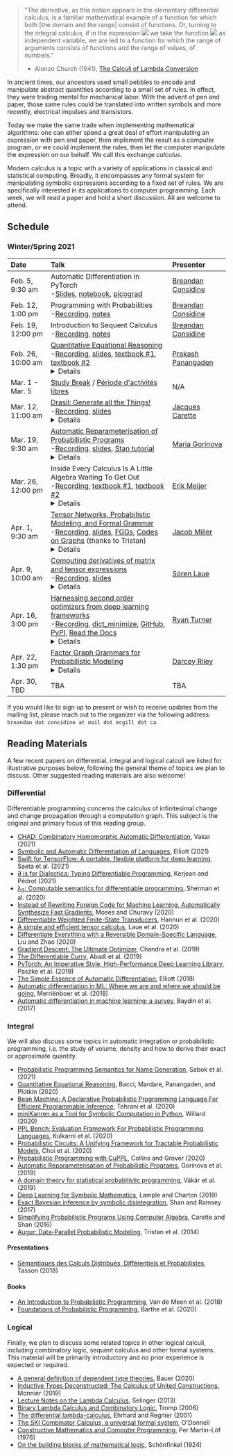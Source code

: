 > "The derivative, as this notion appears in the elementary differential calculus, is a familiar mathematical example of a function for which both [the domain and the range] consist of functions. Or, turning to the integral calculus, if in the expression <img src="https://render.githubusercontent.com/render/math?math=\int^{1}_0(f x)dx"> we take the function <img src="https://render.githubusercontent.com/render/math?math=f"> as independent variable, we are led to a function for which the range of arguments consists of functions and the range of values, of numbers."
>
> - Alonzo Church (1941), [The Calculi of Lambda Conversion](/public/church/church_calculi_1941.pdf#page=9)

In ancient times, our ancestors used small pebbles to encode and
manipulate abstract quantities according to a small set of rules. In
effect, they were trading mental for mechanical labor. With the advent
of pen and paper, those same rules could be translated into written
symbols and more recently, electrical impulses and transistors.

Today we make the same trade when implementing mathematical algorithms:
one can either spend a great deal of effort manipulating an expression
with pen and paper, then implement the result as a computer program, or
we could implement the rules, then let the computer manipulate the
expression on our behalf. We call this exchange *calculus*.

Modern calculus is a topic with a variety of applications in classical
and statistical computing. Broadly, it encompasses any formal system for
manipulating symbolic expressions according to a fixed set of rules. We
are specifically interested in its applications to computer programming.
Each week, we will read a paper and hold a short discussion. All are
welcome to attend.

## Schedule

### Winter/Spring 2021

| Date              | Talk                                                                                                                                                                                                                                                                                                                                                                                                                                                                                                                                                                                                                                                                                                                                                                                                                                                                                                                                                                                                                                                                                                                                                                                                                                                                                                                                                                                                                                                                                                                            | Presenter                                                                    |
|:------------------|:--------------------------------------------------------------------------------------------------------------------------------------------------------------------------------------------------------------------------------------------------------------------------------------------------------------------------------------------------------------------------------------------------------------------------------------------------------------------------------------------------------------------------------------------------------------------------------------------------------------------------------------------------------------------------------------------------------------------------------------------------------------------------------------------------------------------------------------------------------------------------------------------------------------------------------------------------------------------------------------------------------------------------------------------------------------------------------------------------------------------------------------------------------------------------------------------------------------------------------------------------------------------------------------------------------------------------------------------------------------------------------------------------------------------------------------------------------------------------------------------------------------------------------|:-----------------------------------------------------------------------------|
| Feb. 5, 9:30 am   | Automatic Differentiation in PyTorch <br/>-[Slides](/public/pytorch/ad_pytorch.pdf), [notebook](https://colab.research.google.com/drive/14KPZmXxa21YkFGKsVe37RV-AiT6YMRao#scrollTo=HJwyjWJn65eJ), [picograd](https://github.com/breandan/picograd/blob/main/picograd.py)                                                                                                                                                                                                                                                                                                                                                                                                                                                                                                                                                                                                                                                                                                                                                                                                                                                                                                                                                                                                                                                                                                                                                                                                                                                        | [Breandan Considine](https://www.cs.mcgill.ca/~jguo/lab.html)                |
| Feb. 12, 1:00 pm  | Programming with Probabilities <br/>-[Recording](https://youtu.be/Hw6a8LZg6b4), [notes](/public/probprog/probprog_notes.png)                                                                                                                                                                                                                                                                                                                                                                                                                                                                                                                                                                                                                                                                                                                                                                                                                                                                                                                                                                                                                                                                                                                                                                                                                                                                                                                                                                                                    | [Breandan Considine](https://www.cs.mcgill.ca/~jguo/lab.html)                |
| Feb. 19, 12:00 pm | Introduction to Sequent Calculus <br/>-[Recording](https://www.youtube.com/watch?v=xLRUofFSq5Y), [notes](/public/seqcalc/seqcalc_notes.png)                                                                                                                                                                                                                                                                                                                                                                                                                                                                                                                                                                                                                                                                                                                                                                                                                                                                                                                                                                                                                                                                                                                                                                                                                                                                                                                                                                                     | [Breandan Considine](https://www.cs.mcgill.ca/~jguo/lab.html)                |
| Feb. 26, 10:00 am | [Quantitative Equational Reasoning](https://www.cambridge.org/core/books/foundations-of-probabilistic-programming/quantitative-equational-reasoning/4B76BCCD4D6A3A37459C35ED2CE5FF93) <br/>-[Recording](https://www.youtube.com/watch?v=UgRIyy21Ucw), [slides](/public/panangaden/mila_rg_Feb2021.pdf), [textbook #1](http://www2.stat.duke.edu/~sayan/ambrosio.pdf), [textbook #2](https://www.springer.com/gp/book/9783319208275)<br/><details>We develop a quantitative analogue of equational reasoning which we call quantitative algebra. We define an equality relation indexed by rationals: a =<sub>ε</sub> b which we think of as saying that “a is approximately equal to b up to an error of ε”. We have 4 interesting examples where we have a quantitative equational theory whose free algebras correspond to well known structures. The most interesting example comes from the case of the Kantorovich metric. I will present this as a tutorial on equational reasoning.</details>                                                                                                                                                                                                                                                                                                                                                                                                                                                                                                                            | [Prakash Panangaden](https://www.cs.mcgill.ca/~prakash/)                     |
| Mar. 1 - Mar. 5   | [Study Break](https://www.mcgill.ca/importantdates/channels/event/winter-2021-study-break-302330) / [Période d'activités libres](https://registraire.umontreal.ca/dates-importantes/calendriers-universitaires/)                                                                                                                                                                                                                                                                                                                                                                                                                                                                                                                                                                                                                                                                                                                                                                                                                                                                                                                                                                                                                                                                                                                                                                                                                                                                                                                | N/A                                                                          |
| Mar. 12, 11:00 am | [Drasil: Generate all the Things!](https://github.com/JacquesCarette/Drasil) <br/>-[Recording](https://www.youtube.com/watch?v=q8l6TpXfJks), [slides](/public/drasil/IntroToDrasil.pdf)<br/><details>Generative techniques are useful for more than just code generation: many of the artifacts that make up 'software' can be generated too. The question then becomes, which ones, what is an adequate 'source' language for describing them, and when is such an approach effective. This talk will meander through these questions, giving answers that have emerged from our work on the Drasil system. While far from a silver bullet, an interesting subset of software does emerge that can be effectively attacked in this way.</details>                                                                                                                                                                                                                                                                                                                                                                                                                                                                                                                                                                                                                                                                                                                                                                              | [Jacques Carette](https://www.cas.mcmaster.ca/~carette/)                     |
| Mar. 19, 9:30 am  | [Automatic Reparameterisation of Probabilistic Programs](https://arxiv.org/pdf/1906.03028.pdf)<br/>-[Recording](https://www.youtube.com/watch?v=B6yBChnW3nE), [slides](/public/gorinova/autoreparam.pdf), [Stan tutorial](https://mc-stan.org/users/documentation/case-studies/divergences_and_bias.html)<br/><details>Markov chain Monte Carlo (MCMC) algorithms can be used to approximate a probability distribution by continuously sampling from it. Some MCMC strategies, such as Hamiltonian Monte Carlo (HMC), use the gradient of the unnormalised density function to increase the quality of the obtained samples and the speed of convergence of the algorithm. But such algorithms can fail, and often silently, if the curvature of this target density function varies. One way to work around this problem is to reparameterise the distribution of interest, meaning to express it in terms of different parameters.<br/>In this talk, I will describe the practical challenges of finding a suitable reparameterisation, and demonstrate how we can use mechanisms available in recent probabilistic programming languages to implement a family of parameterisations often used in practice. In particular, we will look at a continuous relaxation of the question of what parameterisation to use and combine it with variational inference to obtain robust and efficient MCMC samplers.</details>                                                                                                        | [Maria Gorinova](http://homepages.inf.ed.ac.uk/s1207807/)                    |
| Mar. 26, 12:00 pm | Inside Every Calculus Is A Little Algebra Waiting To Get Out<br/>-[Recording](https://www.youtube.com/watch?v=oGugoP96vzE), [textbook #1](https://users-math.au.dk/kock/sdg99.pdf#page=3), [textbook #2](https://doi.org/10.1017/CBO9780511619625)<details>Because of deep learning, there has been a surge in interest in automatic differentiation, especially from the functional programming community. As a result there are many recent papers that look at AD from a Category Theory perspective. However, Category Theorists have already been looking at differentiation and calculus in general since the late 60’s in the context of Synthetic Differential Geometry, but it seems that this work is largely ignored by those interested in AD. In this talk, we will provide a gentle introduction to the ideas of SDG, by relating them to dual numbers, and show how it provides a simple and purely algebraic approach to (automatic) differentiation.</details>                                                                                                                                                                                                                                                                                                                                                                                                                                                                                                                                                 | [Erik Meijer](https://scholar.google.ca/citations?user=odFMpOYAAAAJ)         |
| Apr. 1, 9:30 am   | [Tensor Networks, Probabilistic Modeling, and Formal Grammar](https://arxiv.org/pdf/2003.01039.pdf)<br/>-[Recording](https://www.youtube.com/watch?v=y_7s-G4zIXw), [slides](https://docs.google.com/presentation/d/1BhCcRYI0_HuKCHaiHKunG4PE1eXlgHr5Scf7mQW-U7I/edit#slide=id.g35f391192_00), [FGGs](http://people.binf.ku.dk/~thamelry/MLSB08/hal.pdf), [Codes on Graphs](https://ieeexplore.ieee.org/document/910573) (thanks to Tristan) <br/><details>Tensor networks (TNs) are a general formalism for efficiently modeling complex higher-order tensors, whose broad applications within quantum many-body physics have led them to be described as the natural framework for modeling quantum states of matter. Spurred on by their independent rediscovery in applied mathematics, TNs have increasingly been used for machine learning, where they have unlocked a growing number of novel theoretical and practical results. In this talk, we discuss one such result, concerning the use of TN models for modeling probabilistic sequence data. We show how a simple recurrent TN model enables a novel algorithm for conditional sampling from collections of strings defined by formal grammars, a significant generalization of the autoregressive sampling of typical language models. By developing this unexpected link between quantum physics and language, we expect our results to contribute to the search for mathematically principled methods for unsupervised grammatical inference in NLP.</details> | [Jacob Miller](https://jemisjoky.com/)                                       |
| Apr. 9, 10:00 am  | [Computing derivatives of matrix and tensor expressions](https://papers.nips.cc/paper/2018/file/0a1bf96b7165e962e90cb14648c9462d-Paper.pdf)<br/>-[Recording](https://www.youtube.com/watch?v=IbTRRlPZwgc), [slides](/public/laue/tensor_derivatives.pdf)<details>Expressions involving matrix and tensors are often encountered in the area of machine learning. For such expressions, it is often necessary to obtain first and second-order derivatives. In my talk, I will present two algorithmic approaches for computing such matrix and tensor derivatives. Both approaches can be used for symbolic as well as for forward and reverse mode algorithmic differentiation. Experiments show a speedup between two and three orders of magnitude over state-of-the-art frameworks like TensorFlow or PyTorch when evaluating higher-order derivatives.<br/>An online interface to our approach can be found at [http://www.MatrixCalculus.org](http://www.MatrixCalculus.org).</details>                                                                                                                                                                                                                                                                                                                                                                                                                                                                                                                                   | [Sören Laue](https://theinf2.informatik.uni-jena.de/People/Soeren+Laue.html) |
| Apr. 16, 3:00 pm  | [Harnessing second order optimizers from deep learning frameworks](https://blog.twitter.com/engineering/en_us/topics/insights/2021/harnessing-second-order-optimizers-from-deep-learning-frameworks.html)<br/>-[Recording](https://www.youtube.com/watch?v=a4T1IlKxPy0), [dict_minimize](https://github.com/twitter/dict_minimize), [GitHub](https://github.com/twitter/dict_minimize), [PyPI](https://pypi.org/project/dict-minimize/), [Read the Docs](https://dict-minimize.readthedocs.io/en/latest/)<br/><details>Have you ever wanted to use a second order optimizer on code written in TensorFlow or PyTorch? What about optimizing a dictionary of tensors using SciPy minimize? If so, a lot of troublesome glue code was probably needed. For another way, look no further than the dict-minimize package, which takes care of everything and lets users easily optimize objectives implemented in TensorFlow, PyTorch, or JAX.                                                                                                                                                                                                                                                                                                                                                                                                                                                                                                                                                                                                                                                                                                                                                                                                                                                                                      | [Ryan Turner](https://sites.google.com/site/wwwturnercomputingcom/)          |
| Apr. 22, 1:30 pm  | [Factor Graph Grammars for Probabilistic Modeling](https://proceedings.neurips.cc/paper/2020/file/49ca03822497d26a3943d5084ed59130-Paper.pdf)<br/><details>Probabilistic graphical models (PGMs) are a powerful method for specifying probability distributions. However, they are unable to represent some of the most popular models used in NLP, such as HMMs and PCFGs (since PGMs assume a fixed number of random variables, while HMMs and PCFGs can generate sentences of arbitrary length). In this talk, I will present factor graph grammars (FGGs), an extension of PGMs that is able to capture these models and many others. A FGG is a type of grammar, called a hyperedge replacement graph grammar, which generates a (possibly infinite) set of factor graphs. Conveniently, inference can be done over the FGG without enumerating all the factor graphs in the set. For finite variable domains (but possibly infinite sets of graphs), a generalization of variable elimination to FGGs allows exact and tractable inference in many situations. This talk will introduce the FGG formalism and present that inference algorithm.</details>                                                                                                                                                                                                                                                                                                                                                                 | [Darcey Riley](https://darcey.github.io/)                                    |
| Apr. 30, TBD      | TBA                                                                                                                                                                                                                                                                                                                                                                                                                                                                                                                                                                                                                                                                                                                                                                                                                                                                                                                                                                                                                                                                                                                                                                                                                                                                                                                                                                                                                                                                                                                             | TBA                                                                          |

If you would like to sign up to present or wish to receive updates from
the mailing list, please reach out to the organizer via the following
address: `breandan dot considine at mail dot mcgill dot ca`.

## Reading Materials

A few recent papers on differential, integral and logical calculi are listed for illustrative purposes below, following the general theme of topics we plan to discuss. Other suggested reading materials are also welcome!

### Differential

Differentiable programming concerns the calculus of infinitesimal change and change propagation through a computation graph. This subject is the original and primary focus of this reading group.

* [CHAD: Combinatory Homomorphic Automatic Differentiation](https://arxiv.org/pdf/2103.15776.pdf), Vakar (2021)
* [Symbolic and Automatic Differentiation of Languages](http://conal.net/papers/language-derivatives/paper.pdf), Elliott (2021)
* [Swift for TensorFlow: A portable, flexible platform for deep learning](https://arxiv.org/pdf/2102.13243.pdf), Saeta et al. (2021)
* [∂ is for Dialectica: Typing Differentiable Programming](https://hal.archives-ouvertes.fr/hal-03123968/document), Kerjean and Pédrot (2021)
* [λ<sub>S</sub>: Computable semantics for differentiable programming](https://arxiv.org/pdf/2007.08017.pdf), Sherman et al. (2020)
* [Instead of Rewriting Foreign Code for Machine Learning, Automatically Synthesize Fast Gradients](https://arxiv.org/pdf/2010.01709.pdf), Moses and Churavy (2020)
* [Differentiable Weighted Finite-State Transducers](https://arxiv.org/pdf/2010.01003.pdf), Hannun et al. (2020)
* [A simple and efficient tensor calculus](https://ojs.aaai.org/index.php/AAAI/article/view/5881/5737),
  Laue et al. (2020)
* [Differentiate Everything with a Reversible Domain-Specific Language](https://arxiv.org/pdf/2003.04617.pdf),
  Liu and Zhao (2020)
* [Gradient Descent: The Ultimate Optimizer](https://arxiv.org/pdf/1909.13371.pdf),
  Chandra et al. (2019)
* [The Differentiable Curry](https://openreview.net/pdf?id=ryxuz9SzDB), Abadi et al. (2019)
* [PyTorch: An Imperative Style, High-Performance Deep Learning Library](https://papers.nips.cc/paper/2019/file/bdbca288fee7f92f2bfa9f7012727740-Paper.pdf), Paszke et al. (2019)
* [The Simple Essence of Automatic Differentiation](https://arxiv.org/pdf/1804.00746.pdf), Elliott (2018)
* [Automatic differentiation in ML: Where we are and where we should be going](https://arxiv.org/pdf/1810.11530.pdf), Merriënboer et al. (2018)
* [Automatic differentiation in machine learning: a survey](https://www.jmlr.org/papers/volume18/17-468/17-468.pdf), Baydin et al. (2017)

### Integral

We will also discuss some topics in automatic integration or probabilistic programming, i.e. the study of volume, density and how to derive their exact or approximate quantity.

* [Probabilistic Programming Semantics for Name Generation](https://dl.acm.org/doi/pdf/10.1145/3434292), Sabok et al. (2021)
* [Quantitative Equational Reasoning](https://www.cambridge.org/core/services/aop-cambridge-core/content/view/4B76BCCD4D6A3A37459C35ED2CE5FF93/9781108488518c10_333-360.pdf/quantitative_equational_reasoning.pdf), Bacci, Mardare, Panangaden, and Plotkin (2020)
* [Bean Machine: A Declarative Probabilistic Programming Language For Efficient Programmable Inference](http://proceedings.mlr.press/v138/tehrani20a/tehrani20a.pdf),
  Tehrani et al. (2020)
* [miniKanren as a Tool for Symbolic Computation in Python](https://arxiv.org/pdf/2005.11644.pdf), Willard (2020)
* [PPL Bench: Evaluation Framework For Probabilistic Programming Languages](https://arxiv.org/pdf/2010.08886.pdf),
  Kulkarni et al. (2020)
* [Probabilistic Circuits: A Unifying Framework for Tractable Probabilistic Models](http://starai.cs.ucla.edu/papers/ProbCirc20.pdf), Choi et al. (2020)
* [Probabilistic Programming with CuPPL](https://arxiv.org/pdf/2010.08454.pdf), Collins and Grover (2020)
* [Automatic Reparameterisation of Probabilistic Programs](https://arxiv.org/pdf/1906.03028.pdf), Gorinova et al. (2019)
* [A domain theory for statistical probabilistic programming](https://dl.acm.org/doi/pdf/10.1145/3290349),
  Vákár et al. (2019)
* [Deep Learning for Symbolic Mathematics](https://arxiv.org/pdf/1912.01412.pdf), Lample and Charton (2019)
* [Exact Bayesian inference by symbolic disintegration](https://dl.acm.org/doi/abs/10.1145/3009837.3009852), Shan and Ramsey (2017)
* [Simplifying Probabilistic Programs Using Computer Algebra](http://homes.sice.indiana.edu/ccshan/rational/simplify.pdf), Carette and Shan (2016)
* [Augur: Data-Parallel Probabilistic Modeling](https://papers.nips.cc/paper/2014/file/cf9a242b70f45317ffd281241fa66502-Paper.pdf), Tristan et al. (2014)

#### Presentations

* [Sémantiques des Calculs Distribués, Différentiels et Probabilistes](https://www.irif.fr/~tasson/doc/recherche/18_HDR_presentation.pdf),
  Tasson (2018)

#### Books

* [An Introduction to Probabilistic Programming](https://arxiv.org/pdf/1809.10756.pdf), Van de Meen et al. (2018)
* [Foundations of Probabilistic Programming](https://www.cambridge.org/core/services/aop-cambridge-core/content/view/819623B1B5B33836476618AC0621F0EE/9781108488518AR.pdf), Barthe et al. (2020)

### Logical

Finally, we plan to discuss some related topics in other logical calculi, including combinatory logic, sequent calculus and other formal systems. This material will be primarily introductory and no prior experience is expected or required.

* [A general definition of dependent type theories](https://arxiv.org/pdf/2009.05539.pdf), Bauer (2020)
* [Inductive Types Deconstructed: The Calculus of United Constructions](https://dl.acm.org/doi/abs/10.1145/3331554.3342607), Monnier (2019)
* [Lecture Notes on the Lambda Calculus](https://www.irif.fr/~mellies/mpri/mpri-ens/biblio/Selinger-Lambda-Calculus-Notes.pdf), Selinger (2013)
* [Binary Lambda Calculus and Combinatory Logic](https://drops.dagstuhl.de/opus/volltexte/2006/628/pdf/06051.TrompJohn.Paper.628.pdf), Tromp (2006)
* [The differential lambda-calculus](https://core.ac.uk/download/pdf/82396223.pdf), Ehrhard and Regnier (2001)
* [The SKI Combinator Calculus, a universal formal system](http://people.cs.uchicago.edu/~odonnell/Teacher/Lectures/Formal_Organization_of_Knowledge/Examples/combinator_calculus.texpdf.pdf), O'Donnell
* [Constructive Mathematics and Computer Programming](https://www.cs.tufts.edu/~nr/cs257/archive/per-martin-lof/constructive-math.pdf), Per Martin-Löf (1976)
* [On the building blocks of mathematical logic](https://writings.stephenwolfram.com/data/uploads/2020/12/Schonfinkel-OnTheBuildingBlocksOfMathematicalLogic.pdf), Schönfinkel (1924)